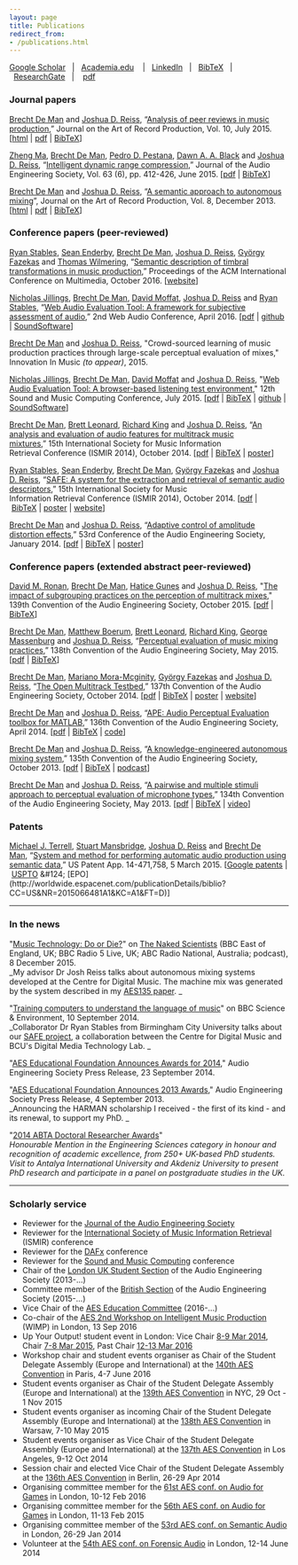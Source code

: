 ```yaml
---
layout: page
title: Publications
redirect_from:
- /publications.html
---
```


[Google Scholar](http://scholar.google.co.uk/citations?user=3ndnho0AAAAJ)   &#124;   [Academia.edu](https://qmul.academia.edu/BrechtDeMan)    &#124;   [LinkedIn](http://uk.linkedin.com/in/brechtdeman/)   &#124;   [BibTeX](http://www.brechtdeman.com/publications/bibliography.bib)   &#124;   [ResearchGate](https://www.researchgate.net/profile/Brecht_De_Man)   &#124;    [pdf](http://www.brechtdeman.com/publications/PublicationsList.pdf)

### Journal papers

[Brecht De Man](http://www.brechtdeman.com/) and [Joshua D. Reiss](http://www.eecs.qmul.ac.uk/~josh/), “[Analysis of peer reviews in music production](http://arpjournal.com/analysis-of-peer-reviews-in-music-production/),” Journal on the Art of Record Production, Vol. 10, July 2015\. [[html](http://arpjournal.com/analysis-of-peer-reviews-in-music-production/) &#124; [pdf](http://brechtdeman.com/publications/pdf/jarp10.pdf) &#124; [BibTeX](http://brechtdeman.com/publications/BibTeX-txt/jarp10.txt)]	

[Zheng Ma](mailto:z.ma@qmul.ac.uk), [Brecht De Man](http://www.brechtdeman.com), [Pedro D. Pestana](http://www.stereosonic.org/phd/cv.html), [Dawn A. A. Black](http://www.eecs.qmul.ac.uk/~dawn/dr-dawn-black) and [Joshua D. Reiss](http://www.eecs.qmul.ac.uk/~josh/), “[Intelligent dynamic range compression](http://www.aes.org/e-lib/browse.cfm?elib=17821),” Journal of the Audio Engineering Society, Vol. 63 (6), pp. 412-426, June 2015\. [[pdf](http://www.eecs.qmul.ac.uk/~josh/documents/2015/Ma%202015%20-%20Intelligent%20Multitrack%20Compression.pdf) &#124; [BibTeX](http://brechtdeman.com/publications/BibTeX-txt/jaes-ma.txt)]	

[Brecht De Man](http://www.brechtdeman.com/) and [Joshua D. Reiss](http://www.eecs.qmul.ac.uk/~josh/), “[A semantic approach to autonomous mixing](http://arpjournal.com/2639/a-semantic-approach-to-autonomous-mixing/)”, Journal on the Art of Record Production, Vol. 8, December 2013\. [[html](http://arpjournal.com/2639/a-semantic-approach-to-autonomous-mixing/) &#124; [pdf](http://www.brechtdeman.com/publications/pdf/jarp8.pdf) &#124; [BibTeX](http://www.brechtdeman.com/publications/BibTeX-txt/jarp8.txt)]	

	

### Conference papers (peer-reviewed)

[Ryan Stables](http://www.ryanstables.co.uk), [Sean Enderby](http://www.bcu.ac.uk/computing-engineering-and-the-built-environment/research/phd/current-students/sean-enderby), [Brecht De Man](http://www.brechtdeman.com), [Joshua D. Reiss](http://www.eecs.qmul.ac.uk/~josh/), [György Fazekas](http://www.eecs.qmul.ac.uk/~gyorgyf/about.html) and [Thomas Wilmering](http://www.eecs.qmul.ac.uk/people/view/4665), “[Semantic description of timbral transformations in music production](http://dl.acm.org/citation.cfm?id=2967238),” Proceedings of the ACM International Conference on Multimedia, October 2016. [[website](http://www.semanticaudio.co.uk)]

[Nicholas Jillings](http://nicholasjillings.com/), [Brecht De Man](http://brechtdeman.com/), [David Moffat](http://davemoffat.com/), [Joshua D. Reiss](http://www.eecs.qmul.ac.uk/~josh/index.htm) and [Ryan Stables](http://www.ryanstables.co.uk), “[Web Audio Evaluation Tool: A framework for subjective assessment of audio](https://smartech.gatech.edu/bitstream/handle/1853/54595/WAC2016-67.pdf),” 2nd Web Audio Conference, April 2016\. [[pdf](https://smartech.gatech.edu/bitstream/handle/1853/54595/WAC2016-67.pdf) &#124; [github](https://github.com/BrechtDeMan/WebAudioEvaluationTool) &#124; [SoundSoftware](https://code.soundsoftware.ac.uk/projects/webaudioevaluationtool)]

[Brecht De Man](/) and [Joshua D. Reiss](http://www.eecs.qmul.ac.uk/~josh/index.htm), "Crowd-sourced learning of music production practices through large-scale perceptual evaluation of mixes," Innovation In Music _(to appear)_, 2015.	

[Nicholas Jillings](http://nicholasjillings.com/), [Brecht De Man](http://brechtdeman.com/), [David Moffat](http://davemoffat.com/) and [Joshua D. Reiss](http://www.eecs.qmul.ac.uk/~josh/index.htm), "[Web Audio Evaluation Tool: A browser-based listening test environment](http://smcnetwork.org/node/1940)," 12th Sound and Music Computing Conference, July 2015\. [[pdf](http://smcnetwork.org/system/files/SMC2015_submission_88.pdf) &#124; [BibTeX](http://www.brechtdeman.com/publications/BibTeX-txt/smc10.txt) &#124; [github](https://github.com/BrechtDeMan/WebAudioEvaluationTool) &#124; [SoundSoftware](https://code.soundsoftware.ac.uk/projects/webaudioevaluationtool)]	

[Brecht De Man](http://www.brechtdeman.com), [Brett Leonard](http://www.blpaudio.com), [Richard King](http://www.rkrecording.com) and [Joshua D. Reiss](http://www.eecs.qmul.ac.uk/~josh/), “[An analysis and evaluation of audio features for multitrack music mixtures](http://www.terasoft.com.tw/conf/ismir2014/proceedings/T025_293_Paper.pdf),” 15th International Society for Music Information Retrieval Conference (ISMIR 2014), October 2014\. [[pdf](http://www.terasoft.com.tw/conf/ismir2014/proceedings/T025_293_Paper.pdf) &#124; [BibTeX](http://www.brechtdeman.com/publications/BibTeX-txt/ismir2014.txt) &#124; [poster](http://www.brechtdeman.com/publications/posters/ismir2014poster.pdf)]
	

[Ryan Stables](http://www.ryanstables.co.uk), [Sean Enderby](http://www.bcu.ac.uk/computing-engineering-and-the-built-environment/research/phd/current-students/sean-enderby), [Brecht De Man](http://www.brechtdeman.com), [György Fazekas](http://www.eecs.qmul.ac.uk/~gyorgyf/about.html) and [Joshua D. Reiss](http://www.eecs.qmul.ac.uk/~josh/), “[SAFE: A system for the extraction and retrieval of semantic audio descriptors](http://www.terasoft.com.tw/conf/ismir2014/LBD/LBD15.pdf),” 15th International Society for Music Information Retrieval Conference (ISMIR 2014), October 2014\. [[pdf](http://www.terasoft.com.tw/conf/ismir2014/LBD/LBD15.pdf) &#124; [BibTeX](http://www.brechtdeman.com/publications/BibTeX-txt/ismir2014LBD.txt) &#124; [poster](http://www.brechtdeman.com/publications/posters/ismir2014LBDposter.pdf) &#124; [website](http://www.semanticaudio.co.uk)]	

[Brecht De Man](http://www.brechtdeman.com/) and [Joshua D. Reiss](http://www.eecs.qmul.ac.uk/~josh/), “[Adaptive control of amplitude distortion effects](http://www.aes.org/e-lib/browse.cfm?elib=17118),” 53rd Conference of the Audio Engineering Society, January 2014\. [[pdf](http://www.eecs.qmul.ac.uk/~josh/documents/DeMan%20Reiss%20-%20AES53.pdf) &#124; [BibTeX](http://www.brechtdeman.com/publications/BibTeX-txt/aes53.txt) &#124; [poster](http://www.brechtdeman.com/publications/posters/aes53poster.pdf)]	

	

### Conference papers (extended abstract peer-reviewed)

[David M. Ronan](https://scholar.google.com/citations?user=y52JSI4AAAAJ&hl=en), [Brecht De Man](http://brechtdeman.com/), [Hatice Gunes](http://www.eecs.qmul.ac.uk/~hatice/) and [Joshua D. Reiss](http://www.elec.qmul.ac.uk/people/josh/index.htm), "[The impact of subgrouping practices on the perception of multitrack mixes](http://www.aes.org/e-lib/browse.cfm?elib=17998)," 139th Convention of the Audio Engineering Society, October 2015\. [[pdf](http://www.eecs.qmul.ac.uk/~josh/documents/2015/Ronan%20-%20The%20impact%20of%20subgrouping%20practices%20on%20the%20perception%20of%20multitrack%20mixes.pdf) &#124; [BibTeX](http://www.brechtdeman.com/publications/BibTeX-txt/aes139.txt)]	
	

[Brecht De Man](http://brechtdeman.com/), [Matthew Boerum](http://www.mattboerum.com/), [Brett Leonard](http://www.blpaudio.com/), [Richard King](http://www.rkrecording.com/), [George Massenburg](http://www.massenburg.com/) and [Joshua D. Reiss](http://www.eecs.qmul.ac.uk/~josh/), “[Perceptual evaluation of music mixing practices](http://www.aes.org/e-lib/browse.cfm?elib=17659),” 138th Convention of the Audio Engineering Society, May 2015\. [[pdf](http://www.eecs.qmul.ac.uk/~josh/documents/2015/DeMan%20Reiss%20-%20AES138.pdf) &#124; [BibTeX](http://www.brechtdeman.com/publications/BibTeX-txt/aes138.txt)]	
	

[Brecht De Man](http://www.brechtdeman.com/), [Mariano Mora-Mcginity](http://www.eecs.qmul.ac.uk/people/view/35772/mariano-mora-mcginity), [György Fazekas](http://www.eecs.qmul.ac.uk/~gyorgyf/about.html) and [Joshua D. Reiss](http://www.eecs.qmul.ac.uk/~josh/), “[The Open Multitrack Testbed](http://www.aes.org/e-lib/browse.cfm?elib=17400),” 137th Convention of the Audio Engineering Society, October 2014\. [[pdf](http://www.eecs.qmul.ac.uk/~josh/documents/DeMan%20et%20al-%20The%20Open%20Multitrack%20Testbed-%20AES-%202014.pdf) &#124; [BibTeX](http://www.brechtdeman.com/publications/BibTeX-txt/aes137.txt) &#124; [poster](http://www.brechtdeman.com/publications/posters/aes137poster.pdf) &#124; [website](http://multitrack.eecs.qmul.ac.uk/)]	
	

[Brecht De Man](http://www.brechtdeman.com) and [Joshua D. Reiss](http://www.eecs.qmul.ac.uk/~josh/), “[APE: Audio Perceptual Evaluation toolbox for MATLAB](http://www.aes.org/e-lib/browse.cfm?elib=17160),” 136th Convention of the Audio Engineering Society, April 2014\. [[pdf](http://www.eecs.qmul.ac.uk/~josh/documents/DeMan%20Reiss%20-%20Audio%20Perceptual%20Evaluation%20-%20AES136.pdf) &#124; [BibTeX](http://www.brechtdeman.com/publications/BibTeX-txt/aes136.txt) &#124; [code](https://code.soundsoftware.ac.uk/projects/ape)]	
	

[Brecht De Man](http://www.brechtdeman.com) and [Joshua D. Reiss](http://www.eecs.qmul.ac.uk/~josh/), “[A knowledge-engineered autonomous mixing system](http://www.aes.org/e-lib/browse.cfm?elib=17011),” 135th Convention of the Audio Engineering Society, October 2013\. [[pdf](http://www.eecs.qmul.ac.uk/~josh/documents/De%20Man%20Reiss%20-%20AES135.pdf) &#124; [BibTeX](http://www.brechtdeman.com/publications/BibTeX-txt/aes135.txt) &#124; [podcast](http://www.thenakedscientists.com/HTML/interviews/interview/1001571/)]
	

[Brecht De Man](http://www.brechtdeman.com/) and [Joshua D. Reiss](http://www.eecs.qmul.ac.uk/~josh/), “[A pairwise and multiple stimuli approach to perceptual evaluation of microphone types](http://www.aes.org/e-lib/browse.cfm?elib=16738),” 134th Convention of the Audio Engineering Society, May 2013\. [[pdf](http://www.eecs.qmul.ac.uk/~josh/documents/DeMan%20Reiss%20-%20A%20Pairwise%20and%20Multiple%20Stimuli%20Approach%20to%20Perceptual%20Evaluation%20of%20Microphone%20Types.pdf) &#124; [BibTeX](http://www.brechtdeman.com/publications/BibTeX-txt/aes134.txt) &#124; [video](https://www.youtube.com/playlist?list=PL6sBrt7VZHLwd_Nymf2qNJxipRPLCqRr4)]	

	

### Patents

[Michael J. Terrell](https://www.linkedin.com/pub/michael-terrell/89/a38/464), [Stuart Mansbridge](https://www.linkedin.com/in/stuartmansbridge), [Joshua D. Reiss](http://www.eecs.qmul.ac.uk/~josh/) and [Brecht De Man](http://brechtdeman.com), “[System and method for performing automatic audio production using semantic data](https://www.google.com/patents/US20150066481),” US Patent App. 14-471,758, 5 March 2015\. [[Google patents](https://www.google.com/patents/US20150066481) &#124; [USPTO](http://appft1.uspto.gov/netacgi/nph-Parser?Sect1=PTO1&Sect2=HITOFF&d=PG01&p=1&u=/netahtml/PTO/srchnum.html&r=1&f=G&l=50&s1=20150066481.PGNR.) &#124; [EPO](http://worldwide.espacenet.com/publicationDetails/biblio?CC=US&NR=2015066481A1&KC=A1&FT=D)]	


* * *

	

### In the news

"[Music Technology: Do or Die?](http://www.thenakedscientists.com/HTML/interviews/interview/1001571/)" on [The Naked Scientists](http://www.thenakedscientists.com) (BBC East of England, UK; BBC Radio 5 Live, UK; ABC Radio National, Australia; podcast), 8 December 2015.  <br>
_My advisor Dr Josh Reiss talks about autonomous mixing systems developed at the Centre for Digital Music. The machine mix was generated by the system described in my [AES135 paper](http://brechtdeman.com/publications.html#aes135). _

"[Training computers to understand the language of music](http://www.bbc.com/news/science-environment-29146655)" on BBC Science & Environment, 10 September 2014.  <br>
_Collaborator Dr Ryan Stables from Birmingham City University talks about our [SAFE project](http://brechtdeman.com/publications.html#safe), a collaboration between the Centre for Digital Music and BCU's Digital Media Technology Lab. _

"[AES Educational Foundation Announces Awards for 2014](http://www.aes.org/press/?ID=273)," Audio Engineering Society Press Release, 23 September 2014.
	
"[AES Educational Foundation Announces 2013 Awards](http://www.aes.org/press/?ID=215)," Audio Engineering Society Press Release, 4 September 2013. 	<br>
_Announcing the HARMAN scholarship I received - the first of its kind - and its renewal, to support my PhD. _	

"[2014 ABTA Doctoral Researcher Awards](http://abtanet.org.uk/Awards/Detail/6/2014-ABTA-Doctoral-Researcher-Awards)"  <br>
_Honourable Mention in the Engineering Sciences category in honour and recognition of academic excellence, from 250+ UK-based PhD students. Visit to Antalya International University and Akdeniz University to present PhD research and participate in a panel on postgraduate studies in the UK._

* * *

### Scholarly service

- Reviewer for the [Journal of the Audio Engineering Society](http://www.aes.org/journal/)
- Reviewer for the [International Society of Music Information Retrieval](http://www.ismir.net) (ISMIR) conference
- Reviewer for the [DAFx](http://www.dafx.de) conference
- Reviewer for the [Sound and Music Computing](http://smcnetwork.org) conference
- Chair of the [London UK Student Section](https://www.facebook.com/AESLondonUKStudentSection/) of the Audio Engineering Society (2013-...)
- Committee member of the [British Section](http://www.aes-uk.org/) of the Audio Engineering Society (2015-...)
- Vice Chair of the [AES Education Committee](http://www.aes.org/education/) (2016-...)
- Co-chair of the [AES 2nd Workshop on Intelligent Music Production](http://aes-uk.org/wimp/) (WIMP) in London, 13 Sep 2016
- Up Your Output! student event in London: Vice Chair [8-9 Mar 2014](http://www.aes-uk.org/up2014/), Chair [7-8 Mar 2015](http://www.aes-uk.org/up/), Past Chair [12-13 Mar 2016](http://www.aes-uk.org/up/)
- Workshop chair and student events organiser as Chair of the Student Delegate Assembly (Europe and International) at the [140th AES Convention](http://www.aes.org/events/140/) in Paris, 4-7 June 2016
- Student events organiser as Chair of the Student Delegate Assembly (Europe and International) at the [139th AES Convention](http://www.aes.org/events/139/) in NYC, 29 Oct - 1 Nov 2015
- Student events organiser as incoming Chair of the Student Delegate Assembly (Europe and International) at the [138th AES Convention](http://www.aes.org/events/138/) in Warsaw, 7-10 May 2015
- Student events organiser as Vice Chair of the Student Delegate Assembly (Europe and International) at the [137th AES Convention](http://www.aes.org/events/137/) in Los Angeles, 9-12 Oct 2014
- Session chair and elected Vice Chair of the Student Delegate Assembly at the [136th AES Convention](http://www.aes.org/events/136/) in Berlin, 26-29 Apr 2014
- Organising committee member for the [61st AES conf. on Audio for Games](http://www.audioforgames.co.uk/2016/) in London, 10-12 Feb 2016
- Organising committee member for the [56th AES conf. on Audio for Games](http://www.audioforgames.co.uk/2015/) in London, 11-13 Feb 2015
- Organising committee member of the [53rd AES conf. on Semantic Audio](http://www.aes.org/conferences/53/) in London, 26-29 Jan 2014
- Volunteer at the [54th AES conf. on Forensic Audio](http://www.aes.org/conferences/54/) in London, 12-14 June 2014







	